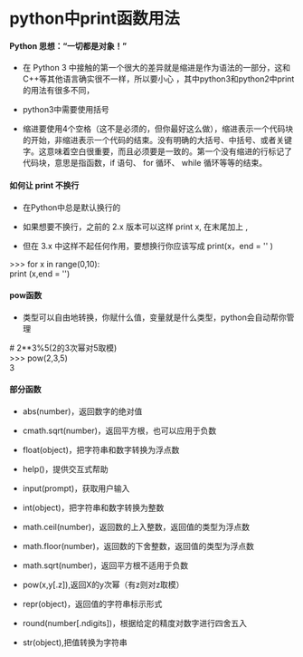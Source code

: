 # python中print函数用法
   
#### Python 思想：“一切都是对象！”
  
 - 在 Python 3 中接触的第一个很大的差异就是缩进是作为语法的一部分，这和C++等其他语言确实很不一样，所以要小心 ，其中python3和python2中print的用法有很多不同，
 
 - python3中需要使用括号
 
 - 缩进要使用4个空格（这不是必须的，但你最好这么做），缩进表示一个代码块的开始，非缩进表示一个代码的结束。没有明确的大括号、中括号、或者关键字。这意味着空白很重要，而且必须要是一致的。第一个没有缩进的行标记了代码块，意思是指函数，if 语句、 for 循环、 while 循环等等的结束。
 
#### 如何让 print 不换行 
  
 - 在Python中总是默认换行的
  
 - 如果想要不换行，之前的 2.x 版本可以这样 print x, 在末尾加上 ,
 - 但在 3.x 中这样不起任何作用，要想换行你应该写成 print(x，end = '' )
 >>>
  \>\>\> for x in range(0,10):  
    print (x,end = '')  
 >>>

#### pow函数

 - 类型可以自由地转换，你赋什么值，变量就是什么类型，python会自动帮你管理
 >>>
 \# 2**3%5(2的3次幂对5取模)  
  \>\>\>  pow(2,3,5)  
  3  
 >>>
#### 部分函数

 - abs(number)，返回数字的绝对值

 - cmath.sqrt(number)，返回平方根，也可以应用于负数

 - float(object)，把字符串和数字转换为浮点数

 - help()，提供交互式帮助

 - input(prompt)，获取用户输入

 - int(object)，把字符串和数字转换为整数

 - math.ceil(number)，返回数的上入整数，返回值的类型为浮点数

 - math.floor(number)，返回数的下舍整数，返回值的类型为浮点数

 - math.sqrt(number)，返回平方根不适用于负数

 - pow(x,y[.z]),返回X的y次幂（有z则对z取模）

 - repr(object)，返回值的字符串标示形式

 - round(number[.ndigits])，根据给定的精度对数字进行四舍五入

 - str(object),把值转换为字符串
